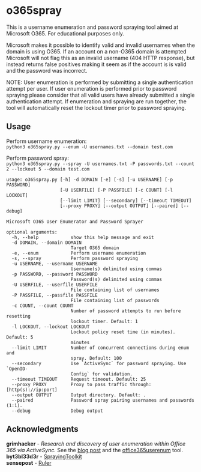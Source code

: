 # o365spray

This is a username enumeration and password spraying tool aimed at Microsoft O365. For educational purposes only.

Microsoft makes it possible to identify valid and invalid usernames when the domain is using O365. If an account on a non-O365 domain is attempted Microsoft will not flag this as an invalid username (404 HTTP response), but instead returns false positives making it seem as if the account is is valid and the password was incorrect.

NOTE: User enumeration is performed by submitting a single authentication attempt per user. If user enumeration is performed prior to password spraying please consider that all valid users have already submitted a single authentication attempt. If enumeration and spraying are run together, the tool will automatically reset the lockout timer prior to password spraying.

## Usage
Perform username enumeration:<br>
`python3 o365spray.py --enum -U usernames.txt --domain test.com`

Perform password spray:<br>
`python3 o365spray.py --spray -U usernames.txt -P passwords.txt --count 2 --lockout 5 --domain test.com`


```
usage: o365spray.py [-h] -d DOMAIN [-e] [-s] [-u USERNAME] [-p PASSWORD]
                    [-U USERFILE] [-P PASSFILE] [-c COUNT] [-l LOCKOUT]
                    [--limit LIMIT] [--secondary] [--timeout TIMEOUT]
                    [--proxy PROXY] [--output OUTPUT] [--paired] [--debug]

Microsoft O365 User Enumerator and Password Sprayer

optional arguments:
  -h, --help            show this help message and exit
  -d DOMAIN, --domain DOMAIN
                        Target O365 domain
  -e, --enum            Perform username enumeration
  -s, --spray           Perform password spraying
  -u USERNAME, --username USERNAME
                        Username(s) delimited using commas
  -p PASSWORD, --password PASSWORD
                        Password(s) delimited using commas
  -U USERFILE, --userfile USERFILE
                        File containing list of usernames
  -P PASSFILE, --passfile PASSFILE
                        File containing list of passwords
  -c COUNT, --count COUNT
                        Number of password attempts to run before resetting
                        lockout timer. Default: 1
  -l LOCKOUT, --lockout LOCKOUT
                        Lockout policy reset time (in minutes). Default: 5
                        minutes
  --limit LIMIT         Number of concurrent connections during enum and
                        spray. Default: 100
  --secondary           Use `ActiveSync` for password spraying. Use `OpenID-
                        Config` for validation.
  --timeout TIMEOUT     Request timeout. Default: 25
  --proxy PROXY         Proxy to pass traffic through: [http(s)://ip:port]
  --output OUTPUT       Output directory. Default: .
  --paired              Password spray pairing usernames and passwords (1:1).
  --debug               Debug output
```

## Acknowledgments

**grimhacker** - *Research and discovery of user enumeration within Office 365 via ActiveSync.* See the [blog post](https://grimhacker.com/2017/07/24/office365-activesync-username-enumeration/) and the [office365userenum](https://bitbucket.org/grimhacker/office365userenum/src/master/) tool.<br>
**byt3bl33d3r** - [SprayingToolkit](https://github.com/byt3bl33d3r/SprayingToolkit/)<br>
**sensepost** - [Ruler](https://github.com/sensepost/ruler/)